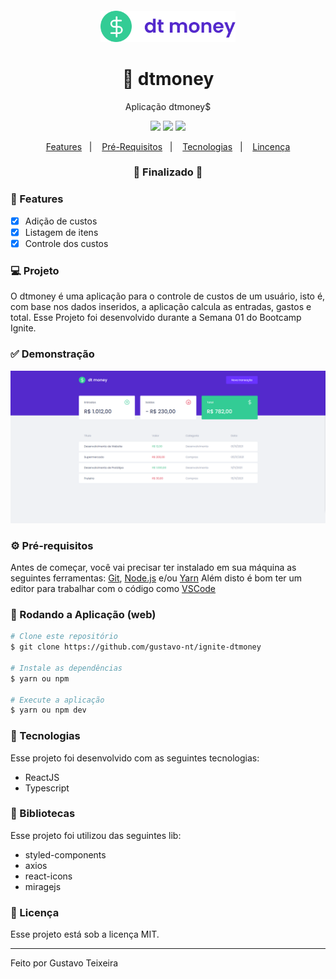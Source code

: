 <h4 align="center">
  <img src="https://github.com/gustavo-nt/ignite-dtmoney/blob/master/src/assets/logo-github.svg" alt="logo" height="50"/>
</h4>

<h1 align="center">
    🚀 dtmoney
</h1>
<p align="center">Aplicação dtmoney$</p>

<p align="center">
  <img src="https://img.shields.io/static/v1?label=react&message=16.13.1&color=61DAFB&logo=react" />
  <img src="https://img.shields.io/badge/last%20commit-november-important" />
  <img src="https://img.shields.io/badge/license-MIT-success"/>
</p>

<p align="center">
  <a href="#-features">Features</a>&nbsp;&nbsp;&nbsp;|&nbsp;&nbsp;&nbsp;
  <a href="#-pré-requisitos">Pré-Requisitos</a>&nbsp;&nbsp;&nbsp;|&nbsp;&nbsp;&nbsp;
  <a href="#-tecnologias">Tecnologias</a>&nbsp;&nbsp;&nbsp;|&nbsp;&nbsp;&nbsp;
  <a href="#-licença">Lincença</a>
</p>

<h3 align="center"> 
🚧  Finalizado  🚧
</h3>

### 📎 Features 

- [x] Adição de custos
- [x] Listagem de itens 
- [x] Controle dos custos

### 💻 Projeto
O dtmoney é uma aplicação para o controle de custos de um usuário, isto é, com base nos dados inseridos, a aplicação calcula as entradas, gastos e total. Esse Projeto foi desenvolvido durante a Semana 01 do Bootcamp Ignite.

### ✅ Demonstração
<img src="https://github.com/gustavo-nt/ignite-dtmoney/blob/master/src/assets/home.png" />

### ⚙ Pré-requisitos

Antes de começar, você vai precisar ter instalado em sua máquina as seguintes ferramentas:
[Git](https://git-scm.com), [Node.js](https://nodejs.org/en/) e/ou [Yarn](https://https://yarnpkg.com/) 
Além disto é bom ter um editor para trabalhar com o código como [VSCode](https://code.visualstudio.com/)

### 📗 Rodando a Aplicação (web)

```bash
# Clone este repositório
$ git clone https://github.com/gustavo-nt/ignite-dtmoney

# Instale as dependências
$ yarn ou npm

# Execute a aplicação
$ yarn ou npm dev
```

### 🚀 Tecnologias

Esse projeto foi desenvolvido com as seguintes tecnologias:

- ReactJS
- Typescript

### 📕 Bibliotecas

Esse projeto foi utilizou das seguintes lib:

- styled-components
- axios
- react-icons
- miragejs

### 📝 Licença

Esse projeto está sob a licença MIT.

<hr/>

Feito por Gustavo Teixeira
